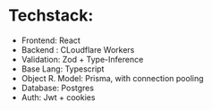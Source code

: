 # Techstack:

- Frontend: React
- Backend : CLoudflare Workers
- Validation: Zod + Type-Inference
- Base Lang: Typescript
- Object R. Model: Prisma, with connection pooling
- Database: Postgres
- Auth: Jwt + cookies
